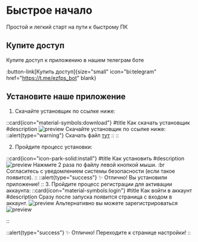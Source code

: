 # Быстрое начало

Простой и легкий старт на пути к быстрому ПК

## Купите доступ

Купите доступ к приложению в нашем телеграм боте

:button-link[Купить доступ]{size="small" icon="bi:telegram" href="https://t.me/ezfps_bot" blank}

## Установите наше приложение

1. Скачайте установщик по ссылке ниже:


::card{icon="material-symbols:download"}
#title
Как скачать установщик
#description
![preview](https://www.ezfps.store/screenshot1.png)
Скачайте установщик по ссылке ниже:
::alert{type="warning"}
Скачать файл [тут](https://www.ezfps.store/ezfps%20Setup%201.0.0.exe)
::
::

2. Пройдите процесс установки:

::card{icon="icon-park-solid:install"}
#title
Как установить
#description
![preview](https://www.ezfps.store/screenshot2.png)
Нажмите 2 раза по файлу левой кнопкой мыши. :br
Согласитесь с уведомлением системы безопасности (если такое появится).
::
::alert{type="success"}
✨ Отлично! Вы установили приложение!
::
3. Пройдите процесс регистрации для активации аккаунта:
::card{icon="material-symbols:login"}
#title
Как войти в аккаунт
#description
Сразу после запуска появится страница с входом в аккаунт.
![preview](https://www.ezfps.store/Screenshot_8.png)
Альтернативно вы можете зарегистрироваться
![preview](https://www.ezfps.store/Screenshot_13.png)

::

::alert{type="success"}
✨ Отлично! Переходите к странице настройки!
::
